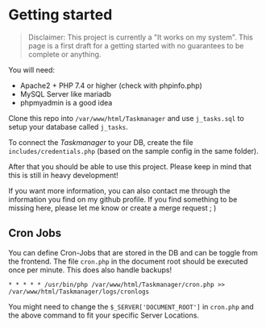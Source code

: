 # Getting started
> Disclaimer: This project is currently a "It works on my system". This page is a first draft for a getting started with no guarantees to be complete or anything.

You will need:
* Apache2 + PHP 7.4 or higher (check with phpinfo.php)
* MySQL Server like mariadb
* phpmyadmin is a good idea

Clone this repo into `/var/www/html/Taskmanager` and use `j_tasks.sql` to setup your database called `j_tasks`.

To connect the _Taskmanager_ to your DB, create the file `includes/credentials.php` (based on the sample config in the same folder).

After that you should be able to use this project. Please keep in mind that this is still in heavy development!

If you want more information, you can also contact me through the information you find on my github profile.
If you find something to be missing here, please let me know or create a merge request ; )

## Cron Jobs
You can define Cron-Jobs that are stored in the DB and can be toggle from the frontend. The file `cron.php` in the document root should be executed once per minute. This does also handle backups!

```
* * * * * /usr/bin/php /var/www/html/Taskmanager/cron.php >> /var/www/html/Taskmanager/logs/cronlogs
```

You might need to change the `$_SERVER['DOCUMENT_ROOT']` in `cron.php` and the above command to fit your specific Server Locations.